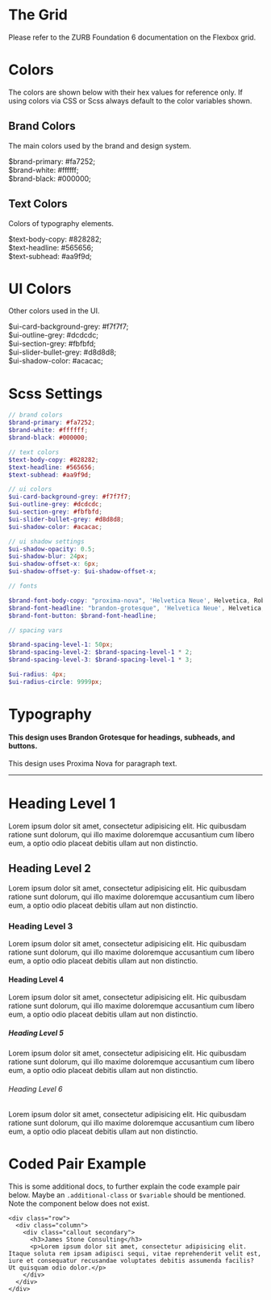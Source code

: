 # The Grid

Please refer to the ZURB Foundation 6 documentation on the Flexbox grid.

#  Colors

The colors are shown below with their hex values for reference only. If using colors via CSS or Scss always default to the color variables shown.

## Brand Colors

The main colors used by the brand and design system.

<div class="row up-1 medium-up-3">
  <div class="column">
    <div class="color-block">
      <span style="background: #fa7252;"></span>
      $brand-primary: #fa7252;
    </div>
  </div>
  <div class="column">
    <div class="color-block">
      <span style="background: #ffffff;"></span>
      $brand-white: #ffffff;
    </div>
  </div>
  <div class="column">
    <div class="color-block">
      <span style="background: #000000;"></span>
      $brand-black: #000000;
    </div>
  </div>
</div>

## Text Colors

Colors of typography elements.


<div class="row up-1 medium-up-3">
  <div class="column">
    <div class="color-block">
      <span style="background: #828282;"></span>
      $text-body-copy: #828282;
    </div>
  </div>
  <div class="column">
    <div class="color-block">
      <span style="background: #565656;"></span>
      $text-headline: #565656;
    </div>
  </div>
  <div class="column">
    <div class="color-block">
      <span style="background: #aa9f9d;"></span>
      $text-subhead: #aa9f9d;
    </div>
  </div>
</div>

# UI Colors

Other colors used in the UI.

<div class="row up-1 medium-up-3">
  <div class="column">
    <div class="color-block">
      <span style="background: #f7f7f7;"></span>
      $ui-card-background-grey: #f7f7f7;
    </div>
  </div>
  <div class="column">
    <div class="color-block">
      <span style="background: #dcdcdc;"></span>
      $ui-outline-grey: #dcdcdc;
    </div>
  </div>
  <div class="column">
    <div class="color-block">
      <span style="background: #fbfbfd;"></span>
      $ui-section-grey: #fbfbfd;
    </div>
  </div>
  <div class="column">
    <div class="color-block">
      <span style="background: #d8d8d8;"></span>
      $ui-slider-bullet-grey: #d8d8d8;
    </div>
  </div>
  <div class="column">
    <div class="color-block">
      <span style="background: #acacac;"></span>
      $ui-shadow-color: #acacac;
    </div>
  </div>
</div>



# Scss Settings

```scss
// brand colors
$brand-primary: #fa7252;
$brand-white: #ffffff;
$brand-black: #000000;

// text colors
$text-body-copy: #828282;
$text-headline: #565656;
$text-subhead: #aa9f9d;

// ui colors
$ui-card-background-grey: #f7f7f7;
$ui-outline-grey: #dcdcdc;
$ui-section-grey: #fbfbfd;
$ui-slider-bullet-grey: #d8d8d8;
$ui-shadow-color: #acacac;

// ui shadow settings
$ui-shadow-opacity: 0.5;
$ui-shadow-blur: 24px;
$ui-shadow-offset-x: 6px;
$ui-shadow-offset-y: $ui-shadow-offset-x;

// fonts

$brand-font-body-copy: "proxima-nova", 'Helvetica Neue', Helvetica, Roboto, Arial, sans-serif;
$brand-font-headline: "brandon-grotesque", 'Helvetica Neue', Helvetica, Roboto, Arial, sans-serif;
$brand-font-button: $brand-font-headline;

// spacing vars

$brand-spacing-level-1: 50px;
$brand-spacing-level-2: $brand-spacing-level-1 * 2;
$brand-spacing-level-3: $brand-spacing-level-1 * 3;

$ui-radius: 4px;
$ui-radius-circle: 9999px;

```



# Typography

<h4>This design uses Brandon Grotesque for headings, subheads, and buttons.</h4>
<p>This design uses Proxima Nova for paragraph text.</p>

---

<h1>Heading Level 1</h1>

Lorem ipsum dolor sit amet, consectetur adipisicing elit. Hic quibusdam ratione sunt dolorum, qui illo maxime doloremque accusantium cum libero eum, a optio odio placeat debitis ullam aut non distinctio.

<h2>Heading Level 2</h2>

Lorem ipsum dolor sit amet, consectetur adipisicing elit. Hic quibusdam ratione sunt dolorum, qui illo maxime doloremque accusantium cum libero eum, a optio odio placeat debitis ullam aut non distinctio.

<h3>Heading Level 3</h3>

Lorem ipsum dolor sit amet, consectetur adipisicing elit. Hic quibusdam ratione sunt dolorum, qui illo maxime doloremque accusantium cum libero eum, a optio odio placeat debitis ullam aut non distinctio.

<h4>Heading Level 4</h4>

Lorem ipsum dolor sit amet, consectetur adipisicing elit. Hic quibusdam ratione sunt dolorum, qui illo maxime doloremque accusantium cum libero eum, a optio odio placeat debitis ullam aut non distinctio.

<h5>Heading Level 5</h5>

Lorem ipsum dolor sit amet, consectetur adipisicing elit. Hic quibusdam ratione sunt dolorum, qui illo maxime doloremque accusantium cum libero eum, a optio odio placeat debitis ullam aut non distinctio.

<h6>Heading Level 6</h6>

Lorem ipsum dolor sit amet, consectetur adipisicing elit. Hic quibusdam ratione sunt dolorum, qui illo maxime doloremque accusantium cum libero eum, a optio odio placeat debitis ullam aut non distinctio.



# Coded Pair Example

This is some additional docs, to further explain the code example pair below. Maybe an `.additional-class` or `$variable` should be mentioned. Note the component below does not exist.

```html_example
<div class="row">
  <div class="column">
    <div class="callout secondary">
      <h3>James Stone Consulting</h3>
      <p>Lorem ipsum dolor sit amet, consectetur adipisicing elit. Itaque soluta rem ipsam adipisci sequi, vitae reprehenderit velit est, iure et consequatur recusandae voluptates debitis assumenda facilis? Ut quisquam odio dolor.</p>
    </div>
  </div>
</div>
```
